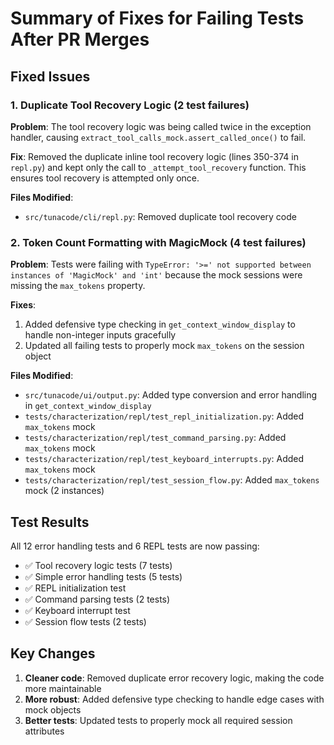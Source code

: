 # Summary of Fixes for Failing Tests After PR Merges

## Fixed Issues

### 1. Duplicate Tool Recovery Logic (2 test failures)
**Problem**: The tool recovery logic was being called twice in the exception handler, causing `extract_tool_calls_mock.assert_called_once()` to fail.

**Fix**: Removed the duplicate inline tool recovery logic (lines 350-374 in `repl.py`) and kept only the call to `_attempt_tool_recovery` function. This ensures tool recovery is attempted only once.

**Files Modified**:
- `src/tunacode/cli/repl.py`: Removed duplicate tool recovery code

### 2. Token Count Formatting with MagicMock (4 test failures)
**Problem**: Tests were failing with `TypeError: '>=' not supported between instances of 'MagicMock' and 'int'` because the mock sessions were missing the `max_tokens` property.

**Fixes**:
1. Added defensive type checking in `get_context_window_display` to handle non-integer inputs gracefully
2. Updated all failing tests to properly mock `max_tokens` on the session object

**Files Modified**:
- `src/tunacode/ui/output.py`: Added type conversion and error handling in `get_context_window_display`
- `tests/characterization/repl/test_repl_initialization.py`: Added `max_tokens` mock
- `tests/characterization/repl/test_command_parsing.py`: Added `max_tokens` mock
- `tests/characterization/repl/test_keyboard_interrupts.py`: Added `max_tokens` mock
- `tests/characterization/repl/test_session_flow.py`: Added `max_tokens` mock (2 instances)

## Test Results
All 12 error handling tests and 6 REPL tests are now passing:
- ✅ Tool recovery logic tests (7 tests)
- ✅ Simple error handling tests (5 tests)
- ✅ REPL initialization test
- ✅ Command parsing tests (2 tests)
- ✅ Keyboard interrupt test
- ✅ Session flow tests (2 tests)

## Key Changes
1. **Cleaner code**: Removed duplicate error recovery logic, making the code more maintainable
2. **More robust**: Added defensive type checking to handle edge cases with mock objects
3. **Better tests**: Updated tests to properly mock all required session attributes